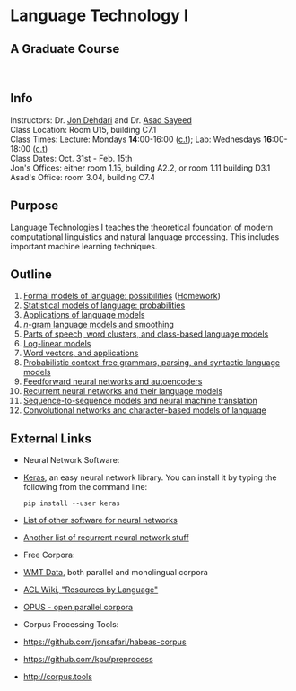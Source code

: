 # Language Technology I
## A Graduate Course

<br>

## Info
Instructors: Dr. [Jon Dehdari](http://jon.dehdari.org) and Dr. [Asad Sayeed](http://www.coli.uni-saarland.de/~asayeed) <br>
Class Location: Room U15, building C7.1 <br>
Class Times: Lecture: Mondays **14**:00-16:00 ([c.t](https://en.wikipedia.org/wiki/Academic_quarter_(class_timing))); Lab: Wednesdays **16**:00-18:00 ([c.t](https://en.wikipedia.org/wiki/Academic_quarter_(class_timing))) <br>
Class Dates: Oct. 31st - Feb. 15th <br>
Jon's Offices: either room 1.15, building A2.2, or room 1.11 building D3.1 <br>
Asad's Office: room 3.04, building C7.4


## Purpose
Language Technologies I teaches the theoretical foundation of modern computational linguistics and natural language processing.
This includes important machine learning techniques.


## Outline
1. [Formal models of language: possibilities](http://www.coli.uni-saarland.de/~asayeed/LT1-WS1617/formal_models_of_language.pdf) ([Homework](http://www.coli.uni-saarland.de/~asayeed/LT1-WS1617/Exercise-1.pdf))
2. [Statistical models of language: probabilities](https://drive.google.com/open?id=0B-aFax-9-qt3OU1tMmJFSF85Nnc)
3. [Applications of language models](https://drive.google.com/open?id=0B-aFax-9-qt3b3dnSHJkSGlHaVU)
4. [*n*-gram language models and smoothing](http://www.statmt.org/book/slides/07-language-models.pdf)
5. [Parts of speech, word clusters, and class-based language models](https://drive.google.com/open?id=0B-aFax-9-qt3X1B5UVVUZUZxUDQ)
6. [Log-linear models](https://drive.google.com/open?id=0B-aFax-9-qt3ZUdrU2VzeGU0YzA)
7. [Word vectors, and applications](https://drive.google.com/open?id=0B-aFax-9-qt3ZTd4WmpqWmJZMEk)
8. [Probabilistic context-free grammars, parsing, and syntactic language models](https://drive.google.com/open?id=0B-aFax-9-qt3YXVITS1ZNGhzX3M)
9. [Feedforward neural networks and autoencoders](https://drive.google.com/open?id=0B-aFax-9-qt3SW5GUGtyUk91a1k)
10. [Recurrent neural networks and their language models](https://drive.google.com/open?id=0B-aFax-9-qt3U05HNFk0VkFIOUE)
11. [Sequence-to-sequence models and neural machine translation](https://drive.google.com/open?id=0B-aFax-9-qt3SENHNFpCTGh3U1k)
12. [Convolutional networks and character-based models of language](https://drive.google.com/open?id=0B-aFax-9-qt3VGhTb01ERGxvUkk)

## External Links
- Neural Network Software:
 - [Keras](http://keras.io), an easy neural network library.  You can install it by typing the following from the command line:

       pip install --user keras

 - [List of other software for neural networks](http://deeplearning.net/software_links)
 - [Another list of recurrent neural network stuff](https://github.com/kjw0612/awesome-rnn)
- Free Corpora:
 - [WMT Data](http://www.statmt.org/wmt16/translation-task.html#download), both parallel and monolingual corpora
 - [ACL Wiki, "Resources by Language"](http://aclweb.org/aclwiki/index.php?title=List_of_resources_by_language)
 - [OPUS - open parallel corpora](http://opus.lingfil.uu.se)
- Corpus Processing Tools:
 - https://github.com/jonsafari/habeas-corpus
 - https://github.com/kpu/preprocess
 - http://corpus.tools

